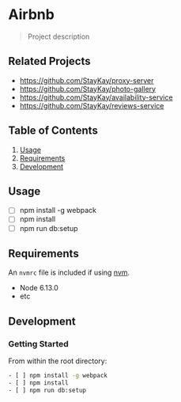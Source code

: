 # Airbnb

> Project description

## Related Projects

- https://github.com/StayKay/proxy-server
- https://github.com/StayKay/photo-gallery
- https://github.com/StayKay/availability-service
- https://github.com/StayKay/reviews-service

## Table of Contents

1. [Usage](#Usage)
1. [Requirements](#requirements)
1. [Development](#development)

## Usage

- [ ] npm install -g webpack
- [ ] npm install
- [ ] npm run db:setup

## Requirements

An `nvmrc` file is included if using [nvm](https://github.com/creationix/nvm).

- Node 6.13.0
- etc

## Development

### Getting Started

From within the root directory:

```sh
- [ ] npm install -g webpack
- [ ] npm install
- [ ] npm run db:setup
```
